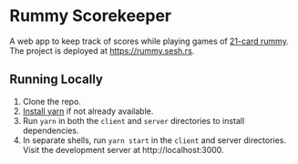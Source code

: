 # Rummy Scorekeeper

A web app to keep track of scores while playing games of [21-card rummy](https://sesh.rs/beta/21.html). The project is deployed at https://rummy.sesh.rs.

## Running Locally

1. Clone the repo.
2. [Install yarn](https://classic.yarnpkg.com/en/docs/install/#mac-stable) if not already available.
3. Run `yarn` in both the `client` and `server` directories to install dependencies.
4. In separate shells, run `yarn start` in the `client` and server directories. Visit the development server at http://localhost:3000.
